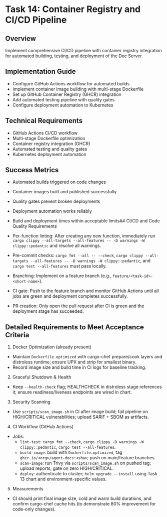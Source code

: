 # Task 14: Container Registry and CI/CD Pipeline

## Overview

Implement comprehensive CI/CD pipeline with container registry integration for automated building, testing, and deployment of the Doc Server.

## Implementation Guide

- Configure GitHub Actions workflow for automated builds
- Implement container image building with multi-stage Dockerfile
- Set up GitHub Container Registry (GHCR) integration
- Add automated testing pipeline with quality gates
- Configure deployment automation to Kubernetes

## Technical Requirements

- GitHub Actions CI/CD workflow
- Multi-stage Dockerfile optimization
- Container registry integration (GHCR)
- Automated testing and quality gates
- Kubernetes deployment automation

## Success Metrics

- Automated builds triggered on code changes
- Container images built and published successfully
- Quality gates prevent broken deployments
- Deployment automation works reliably
- Build and deployment times within acceptable limits## CI/CD and Code Quality Requirements

- Per-function linting: After creating any new function, immediately run `cargo clippy --all-targets --all-features -- -D warnings -W clippy::pedantic` and resolve all warnings.
- Pre-commit checks: `cargo fmt --all -- --check`, `cargo clippy --all-targets --all-features -- -D warnings -W clippy::pedantic`, and `cargo test --all-features` must pass locally.
- Branching: Implement on a feature branch (e.g., `feature/<task-id>-<short-name>`).
- CI gate: Push to the feature branch and monitor GitHub Actions until all jobs are green and deployment completes successfully.
- PR creation: Only open the pull request after CI is green and the deployment stage has succeeded.

## Detailed Requirements to Meet Acceptance Criteria

1. Docker Optimization (already present)

- Maintain `Dockerfile.optimized` with cargo-chef prepare/cook layers and distroless runtime; ensure UPX and strip for smallest binary.
- Record image size and build time in CI logs for baseline tracking.

2. Graceful Shutdown & Health

- Keep `--health-check` flag; HEALTHCHECK in distroless stage references it; ensure readiness/liveness endpoints are wired in chart.

3. Security Scanning

- Use `scripts/scan_image.sh` in CI after image build; fail pipeline on HIGH/CRITICAL vulnerabilities; upload SARIF + SBOM as artifacts.

4. CI Workflow (GitHub Actions)

- Jobs:
  - `lint-test`: `cargo fmt --check`, `cargo clippy -D warnings -W clippy::pedantic`, `cargo test --all-features`.
  - `build-image`: build with `Dockerfile.optimized`, tag `ghcr.io/<org>/agent-docs:<sha>`; push on main/feature branches.
  - `scan-image`: run Trivy via `scripts/scan_image.sh` on pushed tag; upload reports; gate on zero HIGH/CRITICAL.
  - `deploy`: authenticate to cluster; `helm upgrade --install` using Task 13 chart and environment-specific values.

5. Measurements

- CI should print final image size, cold and warm build durations, and confirm cargo-chef cache hits (to demonstrate 80% improvement for code-only changes).
